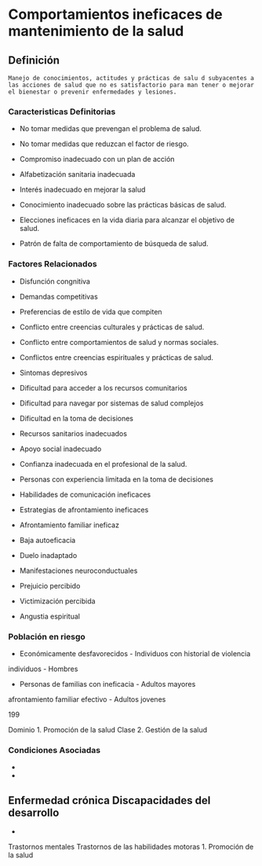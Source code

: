 # Comportamientos ineficaces de mantenimiento de la salud
## Definición
	Manejo de conocimientos, actitudes y prácticas de salu d subyacentes a las acciones de salud que no es satisfactorio para man tener o mejorar el bienestar o prevenir enfermedades y lesiones.

### Caracteristicas Definitorias
- No tomar medidas que prevengan 
el problema de salud.   
- No tomar medidas que reduzcan 
el factor de riesgo.   
- Compromiso inadecuado con un 
plan de acción   
- Alfabetización sanitaria inadecuada   
 
 
 
- Interés inadecuado en mejorar la 
salud   
- Conocimiento inadecuado 
sobre las prácticas básicas 
de salud.   
- Elecciones ineficaces en la vida 
diaria para alcanzar el objetivo 
de salud.   
- Patrón de falta de 
comportamiento de búsqueda 
de salud.

### Factores Relacionados
- Disfunción congnitiva   
- Demandas competitivas   
- Preferencias de estilo de vida que 
compiten   
- Conflicto entre creencias 
culturales y prácticas de salud.   
- Conflicto entre comportamientos 
de salud y normas sociales.   
- Conflictos entre creencias 
espirituales y prácticas de 
salud.   
- Sintomas depresivos   
- Dificultad para acceder a los 
recursos comunitarios   
- Dificultad para navegar por 
sistemas de salud 
complejos   
- Dificultad en la toma de decisiones   
- Recursos sanitarios inadecuados   
 
- Apoyo social inadecuado   
- Confianza inadecuada en el 
profesional de la salud.   
- Personas con experiencia 
limitada en la toma de 
decisiones   
- Habilidades de comunicación ineficaces   
- Estrategias de afrontamiento ineficaces   
- Afrontamiento familiar ineficaz   
- Baja autoeficacia   
- Duelo inadaptado   
- Manifestaciones neuroconductuales   
- Prejuicio percibido   
- Victimización percibida   
- Angustia espiritual

### Población en riesgo
- Económicamente desfavorecidos  - Individuos con historial de 
violencia  
 
individuos  - Hombres  
 
- Personas de familias con ineficacia  - Adultos mayores  
 
afrontamiento familiar efectivo  - Adultos jovenes   
  
  199 
 
Dominio 1. Promoción de la salud  Clase 2. Gestión de la salud

### Condiciones Asociadas
-  
-   
Enfermedad crónica 
Discapacidades del 
desarrollo    
-  
-   
Trastornos mentales 
Trastornos de las 
habilidades motoras   1. Promoción de la salud

